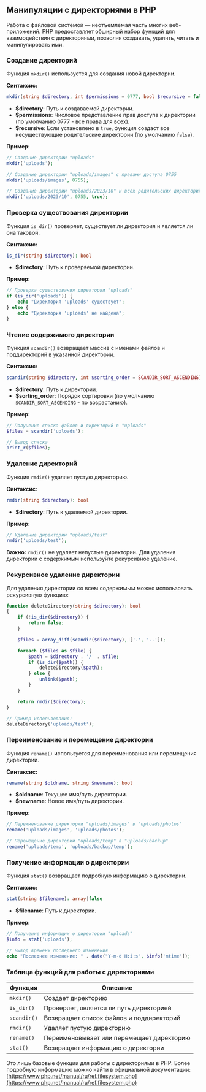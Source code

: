 ## Манипуляции с директориями в PHP

Работа с файловой системой — неотъемлемая часть многих веб-приложений. PHP предоставляет обширный набор функций для взаимодействия с директориями, позволяя создавать, удалять, читать и манипулировать ими.

### Создание директорий

Функция `mkdir()` используется для создания новой директории.

**Синтаксис:**

```php
mkdir(string $directory, int $permissions = 0777, bool $recursive = false): bool
```

* **$directory**: Путь к создаваемой директории.
* **$permissions**:  Числовое представление прав доступа к директории (по умолчанию 0777 - все права для всех).
* **$recursive**: Если установлено в `true`, функция создаст все несуществующие родительские директории (по умолчанию `false`).

**Пример:**

```php
// Создание директории "uploads"
mkdir('uploads');

// Создание директории "uploads/images" с правами доступа 0755
mkdir('uploads/images', 0755);

// Создание директории "uploads/2023/10" и всех родительских директорий
mkdir('uploads/2023/10', 0755, true);
```

### Проверка существования директории

Функция `is_dir()` проверяет, существует ли директория и является ли она таковой.

**Синтаксис:**

```php
is_dir(string $directory): bool
```

* **$directory**: Путь к проверяемой директории.

**Пример:**

```php
// Проверка существования директории "uploads"
if (is_dir('uploads')) {
    echo "Директория 'uploads' существует";
} else {
    echo "Директория 'uploads' не найдена";
}
```

### Чтение содержимого директории

Функция `scandir()` возвращает массив с именами файлов и поддиректорий в указанной директории.

**Синтаксис:**

```php
scandir(string $directory, int $sorting_order = SCANDIR_SORT_ASCENDING): array|false
```

* **$directory**: Путь к директории.
* **$sorting_order**: Порядок сортировки (по умолчанию `SCANDIR_SORT_ASCENDING` - по возрастанию).

**Пример:**

```php
// Получение списка файлов и директорий в "uploads"
$files = scandir('uploads');

// Вывод списка
print_r($files);
```

### Удаление директорий

Функция `rmdir()` удаляет пустую директорию.

**Синтаксис:**

```php
rmdir(string $directory): bool
```

* **$directory**: Путь к удаляемой директории.

**Пример:**

```php
// Удаление директории "uploads/test"
rmdir('uploads/test');
```

**Важно:**  `rmdir()` не удаляет непустые директории. Для удаления директории с содержимым используйте рекурсивное удаление.

### Рекурсивное удаление директории

Для удаления директории со всем содержимым можно использовать рекурсивную функцию:

```php
function deleteDirectory(string $directory): bool
{
    if (!is_dir($directory)) {
        return false;
    }

    $files = array_diff(scandir($directory), ['.', '..']);

    foreach ($files as $file) {
        $path = $directory . '/' . $file;
        if (is_dir($path)) {
            deleteDirectory($path);
        } else {
            unlink($path);
        }
    }

    return rmdir($directory);
}

// Пример использования:
deleteDirectory('uploads/test');
```

### Переименование и перемещение директории

Функция `rename()` используется для переименования или перемещения директории.

**Синтаксис:**

```php
rename(string $oldname, string $newname): bool
```

* **$oldname**: Текущее имя/путь директории.
* **$newname**: Новое имя/путь директории.

**Пример:**

```php
// Переименование директории "uploads/images" в "uploads/photos"
rename('uploads/images', 'uploads/photos');

// Перемещение директории "uploads/temp" в "uploads/backup"
rename('uploads/temp', 'uploads/backup/temp');
```

### Получение информации о директории

Функция `stat()` возвращает подробную информацию о директории.

**Синтаксис:**

```php
stat(string $filename): array|false
```

* **$filename**: Путь к директории.

**Пример:**

```php
// Получение информации о директории "uploads"
$info = stat('uploads');

// Вывод времени последнего изменения
echo "Последнее изменение: " . date("Y-m-d H:i:s", $info['mtime']);
```

### Таблица функций для работы с директориями

| Функция | Описание |
|---|---|
| `mkdir()` | Создает директорию |
| `is_dir()` | Проверяет, является ли путь директорией |
| `scandir()` | Возвращает список файлов и поддиректорий |
| `rmdir()` | Удаляет пустую директорию |
| `rename()` | Переименовывает или перемещает директорию |
| `stat()` | Возвращает информацию о директории |

Это лишь базовые функции для работы с директориями в PHP. Более подробную информацию можно найти в официальной документации: [https://www.php.net/manual/ru/ref.filesystem.php](https://www.php.net/manual/ru/ref.filesystem.php) 

